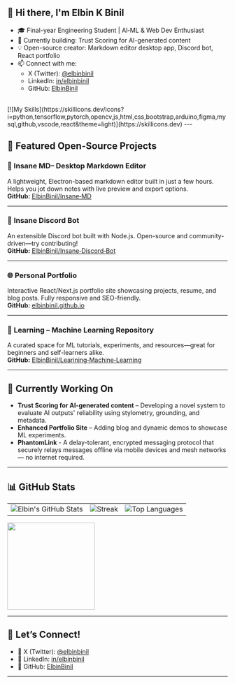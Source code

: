 ## 👋 Hi there, I'm Elbin K Binil

- 🎓 Final-year Engineering Student | AI‑ML & Web Dev Enthusiast  
- 🌱 Currently building: Trust Scoring for AI-generated content  
- 💡 Open-source creator: Markdown editor desktop app, Discord bot, React portfolio  
- 📫 Connect with me:  
  - X (Twitter): [@elbinbinil](https://x.com/elbinbinil)  
  - LinkedIn: [in/elbinbinil](https://www.linkedin.com/in/elbinbinil)  
  - GitHub: [ElbinBinil](https://github.com/ElbinBinil)

<br>
[![My Skills](https://skillicons.dev/icons?i=python,tensorflow,pytorch,opencv,js,html,css,bootstrap,arduino,figma,mysql,github,vscode,react&theme=light)](https://skillicons.dev)
---

## 🚀 Featured Open‑Source Projects

### 📝 Insane MD– Desktop Markdown Editor  
A lightweight, Electron-based markdown editor built in just a few hours. Helps you jot down notes with live preview and export options.  
**GitHub:** [ElbinBinil/Insane‑MD](https://github.com/ElbinBinil/Insane-MD)

---

### 🤖 **Insane Discord Bot**  
An extensible Discord bot built with Node.js. Open-source and community-driven—try contributing!  
**GitHub:** [ElbinBinil/Insane‑Discord‑Bot](https://github.com/ElbinBinil/Insane-Discord-Bot)

---

### 🌐 **Personal Portfolio**  
Interactive React/Next.js portfolio site showcasing projects, resume, and blog posts. Fully responsive and SEO-friendly.  
**GitHub:** [elbinbinil.github.io](https://github.com/ElbinBinil/elbinbinil.github.io)

---

### 📘 **Learning – Machine Learning Repository**  
A curated space for ML tutorials, experiments, and resources—great for beginners and self-learners alike.  
**GitHub:** [ElbinBinil/Learining‑Machine‑Learning](https://github.com/ElbinBinil/Learining-Machine-Learning)

---

## 🔧 Currently Working On

- **Trust Scoring for AI-generated content** – Developing a novel system to evaluate AI outputs' reliability using stylometry, grounding, and metadata.  
- **Enhanced Portfolio Site** – Adding blog and dynamic demos to showcase ML experiments.
- **PhantomLink** - A delay-tolerant, encrypted messaging protocol that securely relays messages offline via mobile devices and mesh networks — no internet required.

---

## 📊 GitHub Stats

<table>
  <tr>
    <td>
      <img alt="Elbin's GitHub Stats" src="https://github-readme-stats.vercel.app/api?username=ElbinBinil&show_icons=true&count_private=true&theme=react&hide_border=true&bg_color=1d2a3a" />
    </td>
    <td>
      <img alt="Streak" src="https://github-readme-streak-stats.herokuapp.com/?user=ElbinBinil&theme=react&hide_border=true&background=1d2a3a" />
    </td>
    <td>
      <img alt="Top Languages" src="https://github-readme-stats.vercel.app/api/top-langs/?username=ElbinBinil&layout=compact&theme=react&hide_border=true&bg_color=1d2a3a"/>
    </td>
  </tr>
</table>

<img align="center" src="https://github-readme-activity-graph.vercel.app/graph?username=ElbinBinil&theme=github-dark&radius=16&area=true" height="200"/>

---

## 💬 Let’s Connect!

- 💬 X (Twitter): [@elbinbinil](https://x.com/elbinbinil)  
- 👔 LinkedIn: [in/elbinbinil](https://www.linkedin.com/in/elbinbinil)  
- 🧰 GitHub: [ElbinBinil](https://github.com/ElbinBinil)

---
